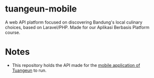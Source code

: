 # tuangeun-mobile
A web API platform focused on discovering Bandung's local culinary choices, based on Laravel/PHP. Made for our Aplikasi Berbasis Platform course.

# Notes
- This repository holds the API made for the [mobile application of Tuangeun](https://github.com/ralqadri/tuangeun-mobile) to run.
